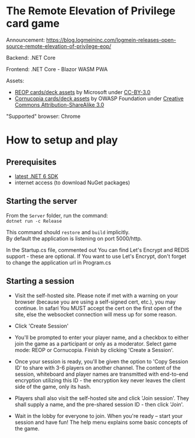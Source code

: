 # The Remote Elevation of Privilege card game

Announcement: https://blog.logmeininc.com/logmein-releases-open-source-remote-elevation-of-privilege-eop/

Backend: .NET Core

Frontend: .NET Core - Blazor WASM PWA

Assets:
* [REOP cards/deck assets](https://github.com/adamshostack/eop) by Microsoft under [CC-BY-3.0](https://creativecommons.org/licenses/by/3.0/)
* [Cornucopia cards/deck assets](https://owasp.org/www-project-cornucopia/) by OWASP Foundation under [Creative Commons Attribution-ShareAlike 3.0](https://creativecommons.org/licenses/by-sa/3.0/)

"Supported" browser: Chrome

# How to setup and play

## Prerequisites
- [latest .NET 6 SDK](https://dotnet.microsoft.com/en-us/download/dotnet/6.0)
- internet access (to download NuGet packages)

## Starting the server
From the `Server` folder, run the command:  
`dotnet run -c Release`

This command should `restore` and `build` implicitly.  
By default the application is listening on port 5000/http.  

In the Startup.cs file, commented out You can find Let's Encrypt and REDIS support - these are optional. If You want to use Let's Encrypt, don't forget to change the application url in Program.cs

## Starting a session

* Visit the self-hosted site. Please note if met with a warning on your browser (because you are using a self-signed cert, etc.), you may continue. In safari You MUST accept the cert on the first open of the site, else the websocket connection will mess up for some reason.

* Click 'Create Session' 

* You'll be prompted to enter your player name, and a checkbox to either join the game as a participant or only as a moderator. Select game mode: REOP or Cornucopia. Finish by clicking 'Create a Session'. 

* Once your session is ready, you'll be given the option to 'Copy Session ID' to share with 3-6 players on another channel. The content of the session, whiteboard and player names are transmitted with end-to-end encryption utilizing this ID - the encryption key never leaves the client side of the game, only its hash.  

* Players shall also visit the self-hosted site and click 'Join session'. They shall supply a name, and the pre-shared session ID - then click 'Join'.

* Wait in the lobby for everyone to join. When you're ready – start your session and have fun! The help menu explains some basic concepts of the game. 
